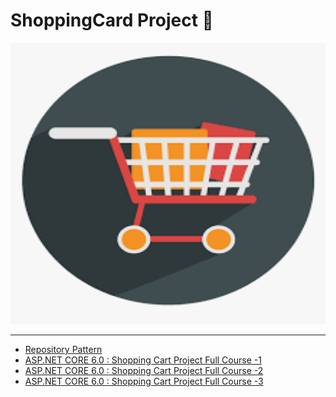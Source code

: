 # ShoppingCard Project 👔
<img src="ShoppingCard.Web/wwwroot/assest/ShoppingCard.png" style="width:100%;height:450px;"/>
<hr/>
<ul>
<li><a href="https://www.youtube.com/watch?v=rtXpYpZdOzM">Repository Pattern</a></li>
<li><a href="https://www.youtube.com/watch?v=vVPlOx-7UEk&list=PLzHIrc5EQ2svS6Bup2T9k8D8U3OgjpFrC&index=1">ASP.NET CORE 6.0 : Shopping Cart Project Full Course -1</a>
<li><a href="https://www.youtube.com/watch?v=Afj-SduR3DE&list=PLzHIrc5EQ2svS6Bup2T9k8D8U3OgjpFrC&index=2">ASP.NET CORE 6.0 : Shopping Cart Project Full Course -2</a>
</li>
<li><a href="https://www.youtube.com/watch?v=jhxO317TE9w&list=PLzHIrc5EQ2svS6Bup2T9k8D8U3OgjpFrC&index=3">ASP.NET CORE 6.0 : Shopping Cart Project Full Course -3</a>
</li>
</ul>
